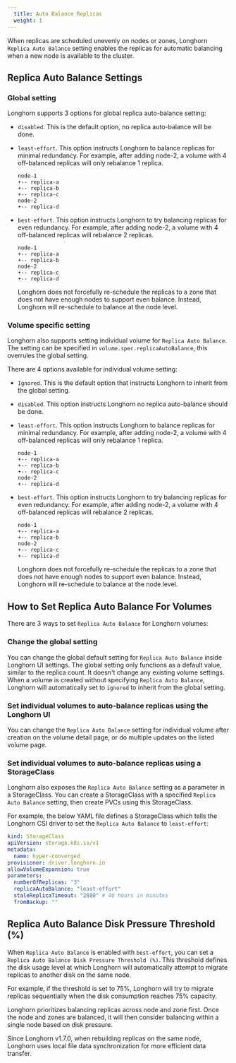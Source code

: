 ```yaml
---
  title: Auto Balance Replicas
  weight: 1
---
```


When replicas are scheduled unevenly on nodes or zones, Longhorn `Replica Auto Balance` setting enables the replicas for automatic balancing when a new node is available to the cluster.

## Replica Auto Balance Settings

### Global setting
Longhorn supports 3 options for global replica auto-balance setting:

- `disabled`. This is the default option, no replica auto-balance will be done.

- `least-effort`. This option instructs Longhorn to balance replicas for minimal redundancy.
  For example, after adding node-2, a volume with 4 off-balanced replicas will only rebalance 1 replica.
    ```
    node-1
    +-- replica-a
    +-- replica-b
    +-- replica-c
    node-2
    +-- replica-d
    ```

- `best-effort`. This option instructs Longhorn to try balancing replicas for even redundancy.
  For example, after adding node-2, a volume with 4 off-balanced replicas will rebalance 2 replicas.
    ```
    node-1
    +-- replica-a
    +-- replica-b
    node-2
    +-- replica-c
    +-- replica-d
    ```
  Longhorn does not forcefully re-schedule the replicas to a zone that does not have enough nodes
  to support even balance. Instead, Longhorn will re-schedule to balance at the node level.

### Volume specific setting
Longhorn also supports setting individual volume for `Replica Auto Balance`. The setting can be specified in `volume.spec.replicaAutoBalance`, this overrules the global setting.

There are 4 options available for individual volume setting:

- `Ignored`. This is the default option that instructs Longhorn to inherit from the global setting.

- `disabled`. This option instructs Longhorn no replica auto-balance should be done.

- `least-effort`. This option instructs Longhorn to balance replicas for minimal redundancy.
  For example, after adding node-2, a volume with 4 off-balanced replicas will only rebalance 1 replica.
    ```
    node-1
    +-- replica-a
    +-- replica-b
    +-- replica-c
    node-2
    +-- replica-d
    ```

- `best-effort`. This option instructs Longhorn to try balancing replicas for even redundancy.
  For example, after adding node-2, a volume with 4 off-balanced replicas will rebalance 2 replicas.
    ```
    node-1
    +-- replica-a
    +-- replica-b
    node-2
    +-- replica-c
    +-- replica-d
    ```
  Longhorn does not forcefully re-schedule the replicas to a zone that does not have enough nodes
  to support even balance. Instead, Longhorn will re-schedule to balance at the node level.


## How to Set Replica Auto Balance For Volumes

There are 3 ways to set `Replica Auto Balance` for Longhorn volumes:

### Change the global setting

You can change the global default setting for `Replica Auto Balance` inside Longhorn UI settings.
The global setting only functions as a default value, similar to the replica count.
It doesn't change any existing volume settings.
When a volume is created without specifying `Replica Auto Balance`, Longhorn will automatically set to `ignored` to inherit from the global setting.

### Set individual volumes to auto-balance replicas using the Longhorn UI

You can change the `Replica Auto Balance` setting for individual volume after creation on the volume detail page, or do multiple updates on the listed volume page.

### Set individual volumes to auto-balance replicas using a StorageClass
Longhorn also exposes the `Replica Auto Balance` setting as a parameter in a StorageClass.
You can create a StorageClass with a specified `Replica Auto Balance` setting, then create PVCs using this StorageClass.

For example, the below YAML file defines a StorageClass which tells the Longhorn CSI driver to set the `Replica Auto Balance` to `least-effort`:

```yaml
kind: StorageClass
apiVersion: storage.k8s.io/v1
metadata:
  name: hyper-converged
provisioner: driver.longhorn.io
allowVolumeExpansion: true
parameters:
  numberOfReplicas: "3"
  replicaAutoBalance: "least-effort"
  staleReplicaTimeout: "2880" # 48 hours in minutes
  fromBackup: ""
```

## Replica Auto Balance Disk Pressure Threshold (%)

When `Replica Auto Balance` is enabled with `best-effort`, you can set a `Replica Auto Balance Disk Pressure Threshold (%)`. This threshold defines the disk usage level at which Longhorn will automatically attempt to migrate replicas to another disk on the same node.

For example, if the threshold is set to 75%, Longhorn will try to migrate replicas sequentially when the disk consumption reaches 75% capacity.

Longhorn prioritizes balancing replicas across node and zone first. Once the node and zones are balanced, it will then consider balancing within a single node based on disk pressure.

Since Longhorn v1.7.0, when rebuilding replicas on the same node, Longhorn uses local file data synchronization for more efficient data transfer.
